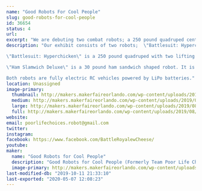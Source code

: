 ```yaml
---
name: "Good Robots For Cool People"
slug: good-robots-for-cool-people
id: 36654
status: 4
url: 
excerpt: "We are debuting two combat robots; a 250 pound quadruped centaur robot named \"Battlesuit: Hyperchicken\" and a 30 pound sandwich robot named \"Ham Slamwich Deluxe\"! Both robots are fighting in Robot Ruckus!"
description: "Our exhibit consists of two robots;  \"Battlesuit: Hyperchicken\" and \"Ham Slamwich Deluxe\".

\"Battlesuit: Hyperchicken\" is a 250 pound quadruped with two lifting arms piloted by a rubber chicken. The robot is meant to resemble the 'power loader' from 'Aliens II' albeit driven by a chicken. It will be approximately a 36\" cube in volume (foot tip to foot tip) when completed. Legs are driven by twisted string actuators connected to brushless motors from electric skateboards. Each leg has 3 degrees of freedom and the arms have two a piece. It is controlled by a custom Cortex M4 board and kinematics firmware. Each motor controller connects to an encoder to provide feed back. 

\"Ham Slamwich Deluxe\" is a 30 pound ham sandwich shaped robot. It is an aluminum version of the original \"Ham Slamwich\". The original has fought in Atlanta during DragonCon but is not suited for the event at Orlando Maker Faire due to it being a tad delicate. The original sandwich is driven by two electric brushless motors and a hacked belt sander. It's primary purpose is to deliver sandwiches. The deluxe features a rotating bit of cheese that acts as a ring spinner. 

Both robots are fully electric RC vehicles powered by LiPo batteries."
location: Unassigned
image-primary:
  thumbnail: http://makers.makerfaireorlando.com/wp-content/uploads/2019/08/IMG_6642-150x150.jpg
  medium: http://makers.makerfaireorlando.com/wp-content/uploads/2019/08/IMG_6642-300x225.jpg
  large: http://makers.makerfaireorlando.com/wp-content/uploads/2019/08/IMG_6642-1024x768.jpg
  full: http://makers.makerfaireorlando.com/wp-content/uploads/2019/08/IMG_6642.jpg
website: 
email: poorlifechoices.robot@gmail.com
twitter: 
instagram: 
facebook: https://www.facebook.com/BattleRoyalewCheese/
youtube: 
maker:
  name: "Good Robots for Cool People"
  description: "Good Robots for Cool People (Formerly Team Poor Life Choices) has competed in various robot competitions since 2001. Most recently we went on Battlebots with \"Battle Royale With Cheese\" a 250 cheese burger! We have two new robots we are bringing to Orlando to compete in Robot Ruckus! "
  image-primary: http://makers.makerfaireorlando.com/wp-content/uploads/2019/08/31886606_628554060838846_2143054192393060352_n.jpg
last-modified-db: "2019-10-11 21:33:10"
last-exported: "2020-05-07 12:08:23"
---
```


